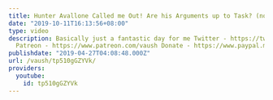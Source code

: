 ```yaml
---
title: Hunter Avallone Called me Out! Are his Arguments up to Task? (no)
date: "2019-10-11T16:13:56+08:00"
type: video
description: Basically just a fantastic day for me Twitter - https://twitter.com/VaushV
  Patreon - https://www.patreon.com/vaush Donate - https://www.paypal.me/vaush
publishdate: "2019-04-27T04:08:48.000Z"
url: /vaush/tp510gGZYVk/
providers:
  youtube:
    id: tp510gGZYVk
---
```

